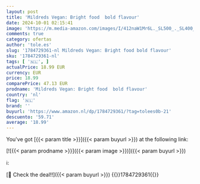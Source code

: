 ```yaml
---
layout: post
title: 'Mildreds Vegan: Bright food  bold flavour'
date: 2024-10-01 02:15:41
image: 'https://m.media-amazon.com/images/I/412naW1Mr6L._SL500_._SL400_.jpg'
comments: true
category: ofertas
author: 'tole.es'
slug: '1784729361-nl Mildreds Vegan: Bright food bold flavour'
sku: '1784729361-nl'
tags: [ '🇳🇱', ]
actualPrice: 18.99 EUR
currency: EUR
price: 18.99
comparePrice: 47.13 EUR
prodname: 'Mildreds Vegan: Bright food  bold flavour'
country: 'nl'
flag: '🇳🇱'
brand: ''
buyurl: 'https://www.amazon.nl/dp/1784729361/?tag=tolees0b-21'
descuento: '59.71'
average: '18.99'
---
```


You've got [{{< param title >}}]({{< param buyurl >}}) at the following link:

[![{{< param prodname >}}]({{< param image >}})]({{< param buyurl >}})

ℹ️:


[🛒 Check the deal!!]({{< param buyurl >}})
{{<world>}}1784729361{{</world>}}
